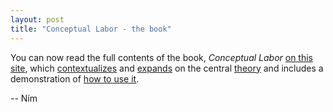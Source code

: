 ```yaml
---
layout: post
title: "Conceptual Labor - the book"
---
```


You can now read the full contents of the book, _Conceptual Labor_ [on this site](/introduction), which [contextualizes](why-we-need-a-theory) and [expands](/expanded-theory) on the central [theory](/theory) and includes a demonstration of [how to use it](how-to-use-the-theory).


-- Ním 